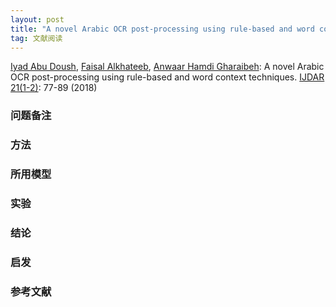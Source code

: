 ```yaml
---
layout: post
title: "A novel Arabic OCR post-processing using rule-based and word context techniques. IJDAR "
tag: 文献阅读
---
```


[Iyad Abu Doush](https://dblp.uni-trier.de/pers/hd/d/Doush:Iyad_Abu), [Faisal Alkhateeb](https://dblp.uni-trier.de/pers/hd/a/Alkhateeb:Faisal), [Anwaar Hamdi Gharaibeh](https://dblp.uni-trier.de/pers/hd/g/Gharaibeh:Anwaar_Hamdi):
A novel Arabic OCR post-processing using rule-based and word context techniques. [IJDAR 21(1-2)](https://dblp.uni-trier.de/db/journals/ijdar/ijdar21.html#DoushAG18): 77-89 (2018)

### 问题备注





### 方法







### 所用模型





### 实验





### 结论





### 启发





### 参考文献







